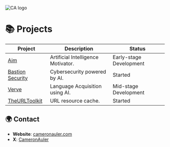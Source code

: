 ![CA logo](https://github.com/user-attachments/assets/5a3020a1-68d2-4b61-80cf-1739e4d851b2)


# 📚 Projects
| Project | Description | Status |
| ------- | ----------- | ------ |
| [Aim](https://www.aimfitness.app/) | Artificial Intelligence Motivator. | Early-stage Development |
| [Bastion Security](https://www.bastionsecurity.systems/) | Cybersecurity powered by AI. | Started |
| [Verve](https://vervelanguage.app/) | Language Acquisition using AI. | Mid-stage Development |
| [TheURLToolkit](https://www.theurltoolkit.com/) | URL resource cache. | Started |



## 🌍 Contact
- **Website**: [cameronauler.com](https://cameronauler.com/)
- **X**: [CameronAuler](https://x.com/CameronAuler)





<!--
**CameronAuler/CameronAuler** is a ✨ _special_ ✨ repository because its `README.md` (this file) appears on your GitHub profile.

Here are some ideas to get you started:

- 🔭 I’m currently working on ...
- 🌱 I’m currently learning ...
- 👯 I’m looking to collaborate on ...
- 🤔 I’m looking for help with ...
- 💬 Ask me about ...
- 📫 How to reach me: ...
- 😄 Pronouns: ...
- ⚡ Fun fact: ...
-->
